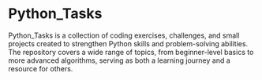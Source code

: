 # Python_Tasks
Python_Tasks is a collection of coding exercises, challenges, and small projects created to strengthen Python skills and problem-solving abilities. The repository covers a wide range of topics, from beginner-level basics to more advanced algorithms, serving as both a learning journey and a resource for others.
